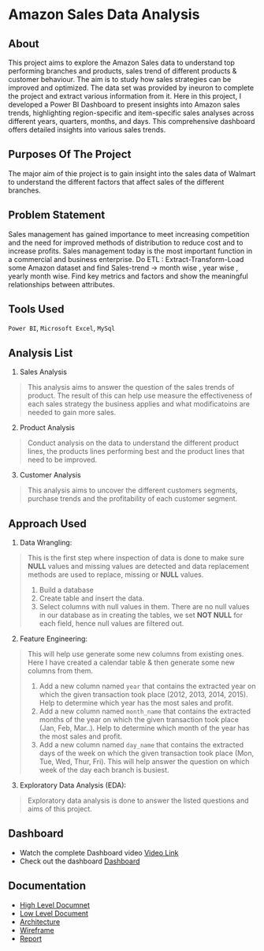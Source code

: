# Amazon Sales Data Analysis
## About
This project aims to explore the Amazon Sales data to understand top performing branches and products, sales trend of different products & customer behaviour. The aim is to study how sales strategies can be improved and optimized. The data set was provided by ineuron to complete the project and extract various information from it.
Here in this project, I developed a Power BI Dashboard to present insights into Amazon sales trends, highlighting region-specific and item-specific sales analyses across different years, quarters, months, and days. This comprehensive dashboard offers detailed insights into various sales trends.

## Purposes Of The Project
The major aim of thie project is to gain insight into the sales data of Walmart to understand the different factors that affect sales of the different branches.

## Problem Statement
Sales management has gained importance to meet increasing competition and the need for improved methods of distribution to reduce cost and to increase profits. Sales management today is the most important function in a commercial and business enterprise.
Do ETL : Extract-Transform-Load some Amazon dataset and find Sales-trend -> month wise , year wise , yearly month wise. 
Find key metrics and factors and show the meaningful relationships between attributes.

## Tools Used
`Power BI`,
`Microsoft Excel`,
`MySql`

## Analysis List
1. Sales Analysis
> This analysis aims to answer the question of the sales trends of product. The result of this can help use measure the effectiveness of each sales strategy the business applies and what modificatoins are needed to gain more sales.

2. Product Analysis
> Conduct analysis on the data to understand the different product lines, the products lines performing best and the product lines that need to be improved.

3. Customer Analysis
> This analysis aims to uncover the different customers segments, purchase trends and the profitability of each customer segment.

## Approach Used
1. Data Wrangling:
> This is the first step where inspection of data is done to make sure **NULL** values and missing values are detected and data replacement methods are used to replace, missing or **NULL** values.
> 1. Build a database
> 2. Create table and insert the data.
> 3. Select columns with null values in them. There are no null values in our database as in creating the tables, we set **NOT NULL** for each field, hence null values are filtered out.

2. Feature Engineering:
>This will help use generate some new columns from existing ones. Here I have created a calendar table & then generate some new columns from them.
>1. Add a new column named `year` that contains the extracted year on which the given transaction took place (2012, 2013, 2014, 2015). Help to determine which year has the most sales and profit.
>2. Add a new column named `month_name` that contains the extracted months of the year on which the given transaction took place (Jan, Feb, Mar..). Help to determine which month of the year has the most sales and profit.
> 3. Add a new column named `day_name` that contains the extracted days of the week on which the given transaction took place (Mon, Tue, Wed, Thur, Fri). This will help answer the question on which week of the day each branch is busiest.

3. Exploratory Data Analysis (EDA):
>Exploratory data analysis is done to answer the listed questions and aims of this project.

## Dashboard
* Watch the complete Dashboard video [Video Link]()
* Check out the dashboard [Dashboard]()

## Documentation
* [High Level Documnet](https://github.com/Sandeepborse77/Ineuron-Internship-Amazon-Sales-Project/blob/main/HLD%20Document.pdf)
* [Low Level Document](https://github.com/Sandeepborse77/Ineuron-Internship-Amazon-Sales-Project/blob/main/LLD%20Document.pdf)
* [Architecture](https://github.com/Sandeepborse77/Ineuron-Internship-Amazon-Sales-Project/blob/main/Architecture.pdf)
* [Wireframe](https://github.com/Sandeepborse77/Ineuron-Internship-Amazon-Sales-Project/blob/main/Wireframe.pdf)
* [Report]()




